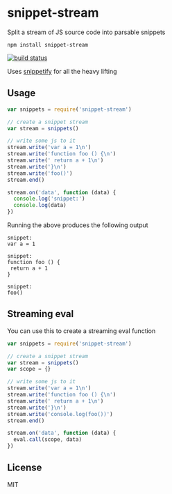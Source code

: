 # snippet-stream

Split a stream of JS source code into parsable snippets

```
npm install snippet-stream
```

[![build status](http://img.shields.io/travis/mafintosh/snippet-stream.svg?style=flat)](http://travis-ci.org/mafintosh/snippet-stream)

Uses [snippetify](https://github.com/thlorenz/snippetify) for all the heavy lifting

## Usage

``` js
var snippets = require('snippet-stream')

// create a snippet stream
var stream = snippets()

// write some js to it
stream.write('var a = 1\n')
stream.write('function foo () {\n')
stream.write(' return a + 1\n')
stream.write('}\n')
stream.write('foo()')
stream.end()

stream.on('data', function (data) {
  console.log('snippet:')
  console.log(data)
})
```

Running the above produces the following output

```
snippet:
var a = 1

snippet:
function foo () {
 return a + 1
}

snippet:
foo()
```

## Streaming eval

You can use this to create a streaming eval function

``` js
var snippets = require('snippet-stream')

// create a snippet stream
var stream = snippets()
var scope = {}

// write some js to it
stream.write('var a = 1\n')
stream.write('function foo () {\n')
stream.write(' return a + 1\n')
stream.write('}\n')
stream.write('console.log(foo())')
stream.end()

stream.on('data', function (data) {
  eval.call(scope, data)
})
```

## License

MIT
